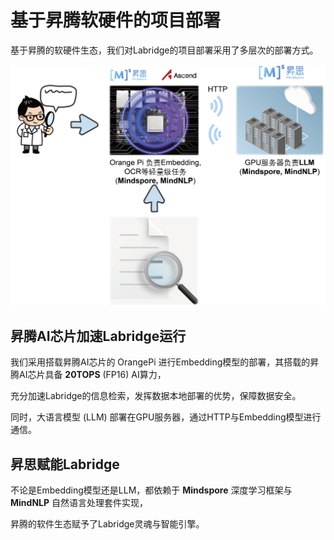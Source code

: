 # 基于昇腾软硬件的项目部署


基于昇腾的软硬件生态，我们对Labridge的项目部署采用了多层次的部署方式。


![基于昇腾软硬件的项目部署](./images/deployment.png)


## 昇腾AI芯片加速Labridge运行

我们采用搭载昇腾AI芯片的 OrangePi 进行Embedding模型的部署，其搭载的昇腾AI芯片具备 **20TOPS** (FP16) AI算力，

充分加速Labridge的信息检索，发挥数据本地部署的优势，保障数据安全。


同时，大语言模型 (LLM) 部署在GPU服务器，通过HTTP与Embedding模型进行通信。


## 昇思赋能Labridge

不论是Embedding模型还是LLM，都依赖于 **Mindspore** 深度学习框架与 **MindNLP** 自然语言处理套件实现，

昇腾的软件生态赋予了Labridge灵魂与智能引擎。
